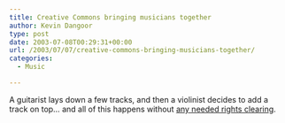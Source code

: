 ```yaml
---
title: Creative Commons bringing musicians together
author: Kevin Dangoor
type: post
date: 2003-07-08T00:29:31+00:00
url: /2003/07/07/creative-commons-bringing-musicians-together/
categories:
  - Music

---
```

A guitarist lays down a few tracks, and then a violinist decides to add a track on top&#8230; and all of this happens without [any needed rights clearing][1].

 [1]: http://creativecommons.org/weblog/archive/2003/07/#3744 "weblog archive"